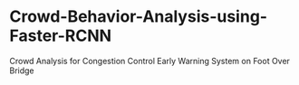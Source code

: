 # Crowd-Behavior-Analysis-using-Faster-RCNN
Crowd Analysis for Congestion Control Early Warning System on Foot Over Bridge
